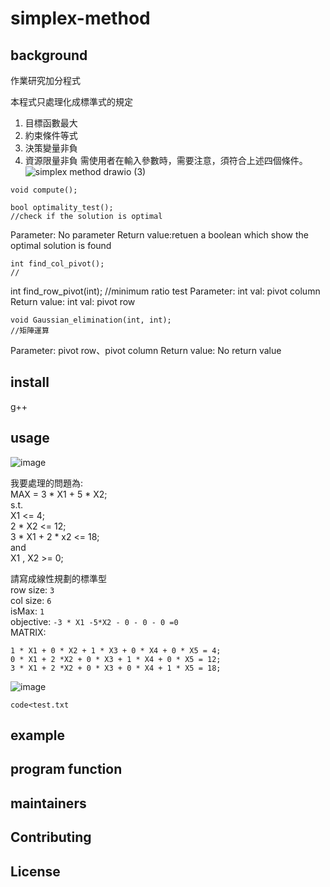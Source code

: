 # simplex-method
## background
作業研究加分程式


本程式只處理化成標準式的規定
1. 目標函數最大
2. 約束條件等式
3. 決策變量非負
4. 資源限量非負
需使用者在輸入參數時，需要注意，須符合上述四個條件。
![simplex method drawio (3)](https://user-images.githubusercontent.com/64023999/149783184-99a6aa39-85a2-4be6-b8b6-a8d857c2310e.png)

```
void compute();
```
```
bool optimality_test();
//check if the solution is optimal
```
Parameter:
  No parameter
Return value:retuen a boolean which show the optimal solution is found
```
int find_col_pivot();
//
```
int find_row_pivot(int);
//minimum ratio test
Parameter:
  int val:  pivot column
Return value:
  int val: pivot row
```
void Gaussian_elimination(int, int);
//矩陣運算
```
Parameter:
  pivot row、pivot column
Return value:
  No return value
## install
g++
## usage
![image](https://user-images.githubusercontent.com/64023999/149707205-62521139-2909-473f-9c46-b26a6b9f398e.png)<br>

我要處理的問題為:<br>
MAX = 3 * X1 + 5 * X2;<br>
s.t.<br>
X1 <= 4;<br>
2 * X2 <= 12;<br>
3 * X1 + 2 * x2 <= 18;<br>
and<br>
X1 , X2 >= 0;<br>

請寫成線性規劃的標準型<br>
row size: ```3 ``` <br>
col size: ```6``` <br>
isMax: ```1``` <br>
objective: ```-3 * X1 -5*X2 - 0 - 0 - 0 =0```<br>
MATRIX:
```
1 * X1 + 0 * X2 + 1 * X3 + 0 * X4 + 0 * X5 = 4;
0 * X1 + 2 *X2 + 0 * X3 + 1 * X4 + 0 * X5 = 12;
3 * X1 + 2 *X2 + 0 * X3 + 0 * X4 + 1 * X5 = 18;
```
![image](https://user-images.githubusercontent.com/64023999/149711167-1ecc92d4-a72b-499b-953d-fdd52d413173.png)
```
code<test.txt
```
## example
## program function
## maintainers
## Contributing
## License
